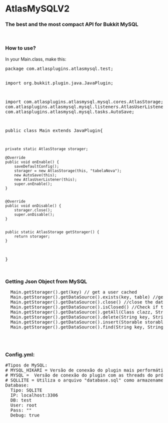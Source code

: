 # AtlasMySQLV2
<h3>The best and the most compact API for Bukkit MySQL</h3>

<br/>

<h3>How to use?</h3>
<p>
In your Main.class, make this:
<div class="highlight highlight-source-groovy-gradle">
<pre>
package com.atlasplugins.atlasmysql.test;

import org.bukkit.plugin.java.JavaPlugin;

import com.atlasplugins.atlasmysql.mysql.cores.AtlasStorage;
import com.atlasplugins.atlasmysql.mysql.listeners.AtlasUserListener;
import com.atlasplugins.atlasmysql.mysql.tasks.AutoSave;

public class Main extends JavaPlugin{

	private static AtlasStorage storager;
	
	@Override
	public void onEnable() {
		saveDefaultConfig();
		storager = new AtlasStorage(this, "tabelaNova");
		new AutoSave(this);
		new AtlasUserListener(this);
		super.onEnable();
	}
	
	
	@Override
	public void onDisable() {
		storager.close();
		super.onDisable();
	}


	public static AtlasStorage getStorager() {
		return storager;
	}

}



</pre>
</div>
</p>

<h3>Getting Json Object from MySQL</h3>
<div class="highlight highlight-source-groovy-gradle">
<pre>
  Main.getStorager().get(key) // get a user cached
  Main.getStorager().getDataSource().exists(key, table) //get a user in MySQL or SQLLITE DB
  Main.getStorager().getDataSource().close() //close the datasource connection
  Main.getStorager().getDataSource().isClosed() //Check if the connection is closed.
  Main.getStorager().getDataSource().getAll(Class<T> clazz, String tableName) //Get All users in MySQL or SQLLITE DB
  Main.getStorager().getDataSource().delete(String key, String tableName, boolean async) //Delete a user asynchronously
  Main.getStorager().getDataSource().insert(Storable storable, String tableName, boolean async) // insert a user in MySQL or SQLLITE DB
  Main.getStorager().getDataSource().find(String key, String tableName,  Class<T> clazz) //check if contains a user in MySQL or SQLLITE DB

</pre>
</div>
<br/>
<h3>Config.yml:</h3>
<div class="highlight highlight-source-groovy-gradle">
<pre>
#Tipos de MySQL:
# MYSQL_HIKARI = Versão de conexão do plugin mais performática porém consome mais memória & cpu
# MYSQL =  Versão de conexão do plugin com as threads do próprio SPIGOT/BUKKIT
# SQLLITE = Utiliza o arquivo "database.sql" como armazenamento.
Database:
  Tipo: SQLITE 
  IP: localhost:3306
  DB: test
  User: root
  Pass: ""
  Debug: true

</pre>
</div>

